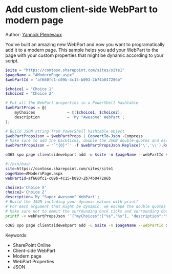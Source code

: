 # Add custom client-side WebPart to modern page

Author: [Yannick Plenevaux](https://ypcode.wordpress.com)

You've built an amazing new WebPart and now you want to programatically add it to a modern page. 
This sample helps you add your WebPart to the page with your custom properties that might be dynamic according to your script.

```powershell tab="PowerShell Core"
$site = "https://contoso.sharepoint.com/sites/site1"
$pageName = "AModernPage.aspx"
$webPartId = "af660fc1-c09b-4c15-b093-2b74b047286b"

$choice1 = "Choice 1"
$choice2 = "Choice 2"

# Put all the WebPart properties in a PowerShell hashtable
$webPartProps = @{
    myChoices              = @($choice1, $choice2);
    description            = 'My "Awesome" WebPart';
};

# Build JSON string from PowerShell hashtable object
$webPartPropsJson = $webPartProps | ConvertTo-Json -Compress
# Make sure to add the backticks, double the JSON double-quotes and escape double quotes in properties'values
$webPartPropsJson = '`"{0}"`' -f $webPartPropsJson.Replace('\','\\').Replace('"', '""')     

o365 spo page clientsidewebpart add -u $site -n $pageName --webPartId $webPartId --webPartProperties $webPartPropsJson
```

```bash tab="Bash"
#!/bin/bash
site=https://contoso.sharepoint.com/sites/site1
pageName=AModernPage.aspx
webPartId=af660fc1-c09b-4c15-b093-2b74b047286b

choice1='Choice X'
choice2='Choice Z'
description='My "Super Awesome" WebPart';
# Build the JSON including your dynamic values with printf
# For each argument that might be dynamic, we escape the double quotes " with \"
# Make sure not to ommit the surrounding back ticks and surrounding double quotes for each arguments
printf -v webPartPropsJson '`{"myChoices":["%s","%s"], "description":"%s"}`' "${choice1//\"/\\\"}" "${choice2//\"/\\\"}" "${description//\"/\\\"}"

o365 spo page clientsidewebpart add -u $site -n $pageName --webPartId $webPartId --webPartProperties $webPartPropsJson
```

Keywords:

- SharePoint Online
- Client-side WebPart
- Modern page
- WebPart Properties
- JSON